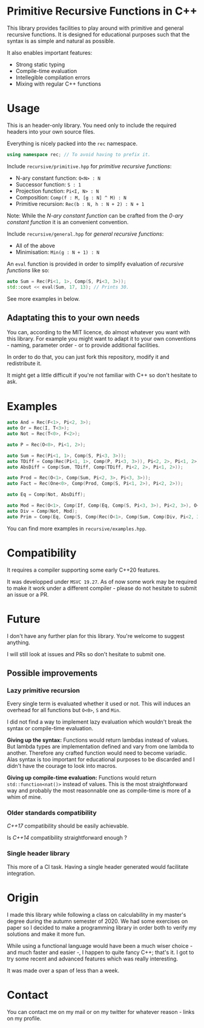 # Primitive Recursive Functions in C++

This library provides facilities to play around with primitive and general recursive functions.
It is designed for educational purposes such that the syntax is as simple and natural as possible.

It also enables important features:
- Strong static typing
- Compile-time evaluation
- Intellegible compilation errors
- Mixing with regular C++ functions

# Usage

This is an header-only library. You need only to include the required headers into your own source files.

Everything is nicely packed into the `rec` namespace.
```cpp
using namespace rec; // To avoid having to prefix it.
```

Include `recursive/primitive.hpp` for *primitive recursive functions*:
- N-ary constant function: `O<N> : N`
- Successor function: `S : 1`
- Projection function: `Pi<I, N> : N`
- Composition: `Comp(f : M, [g : N] ^ M) : N`
- Primitive recursion: `Rec(b : N, h : N + 2) : N + 1`

Note: While the *N-ary constant function* can be crafted from the *0-ary constant function* it is an convenient convention.

Include `recursive/general.hpp` for *general recursive functions*:
- All of the above
- Minimisation: `Min(g : N + 1) : N`

An `eval` function is provided in order to simplify evaluation of *recursive functions* like so:
```cpp
auto Sum = Rec(Pi<1, 1>, Comp(S, Pi<3, 3>));
std::cout << eval(Sum, 17, 13); // Prints 30.
```

See more examples in below.

## Adaptating this to your own needs

You can, according to the MIT licence, do almost whatever you want with this library.
For example you might want to adapt it to your own conventions - naming, parameter order - or to provide additional facilities.

In order to do that, you can just fork this repository, modify it and redistribute it.

It might get a little difficult if you're not familiar with C++ so don't hesitate to ask.

# Examples

```cpp
auto And = Rec(F<1>, Pi<2, 3>);
auto Or = Rec(I, T<3>);
auto Not = Rec(T<0>, F<2>);

auto P = Rec(O<0>, Pi<1, 2>);

auto Sum = Rec(Pi<1, 1>, Comp(S, Pi<3, 3>));
auto TDiff = Comp(Rec(Pi<1, 1>, Comp(P, Pi<3, 3>)), Pi<2, 2>, Pi<1, 2>);
auto AbsDiff = Comp(Sum, TDiff, Comp(TDiff, Pi<2, 2>, Pi<1, 2>));

auto Prod = Rec(O<1>, Comp(Sum, Pi<2, 3>, Pi<3, 3>));
auto Fact = Rec(One<0>, Comp(Prod, Comp(S, Pi<1, 2>), Pi<2, 2>));

auto Eq = Comp(Not, AbsDiff);

auto Mod = Rec(O<1>, Comp(If, Comp(Eq, Comp(S, Pi<3, 3>), Pi<2, 3>), O<3>, Comp(S, Pi<3, 3>)));
auto Div = Comp(Not, Mod);
auto Prim = Comp(Eq, Comp(S, Comp(Rec(O<1>, Comp(Sum, Comp(Div, Pi<2, 3>, Pi<1, 3>), Pi<3, 3>)), I, I)), Two<1>);
```

You can find more examples in `recursive/examples.hpp`.

# Compatibility

It requires a compiler supporting some early C++20 features.

It was developped under `MSVC 19.27`.
As of now some work may be required to make it work under a different compiler - please do not hesitate to submit an issue or a PR.

# Future

I don't have any further plan for this library.
You're welcome to suggest anything.

I will still look at issues and PRs so don't hesitate to submit one.

## Possible improvements

### Lazy primitive recursion

Every single term is evaluated whether it used or not. This will induces an overhead for all functions but `O<0>`, `S` and `Min`.

I did not find a way to implement lazy evaluation which wouldn't break the syntax or compile-time evaluation.

**Giving up the syntax:** Functions would return lambdas instead of values.
But lambda types are implementation defined and vary from one lambda to another.
Therefore any crafted function would need to become variadic. Alas syntax is too important for educational purposes to be discarded and I didn't have the courage to look into macros.

**Giving up compile-time evaluation:** Functions would return `std::function<nat()>` instead of values. This is the most straightforward way and probably the most reasonnable one as compile-time is more of a whim of mine.

### Older standards compatibility

*C++17* compatibility should be easily achievable.

Is *C++14* compatibility straightforward enough ?

### Single header library

This more of a CI task. Having a single header generated would facilitate integration.

# Origin

I made this library while following a class on calculability in my master's degree during the autumn semester of 2020. We had some exercises on paper so I decided to make a programming library in order both to verify my solutions and make it more fun.

While using a functional language would have been a much wiser choice - and much faster and easier -, I happen to quite fancy C++; that's it. I got to try some recent and advanced features which was really interesting.

It was made over a span of less than a week.

# Contact

You can contact me on my mail or on my twitter for whatever reason - links on my profile.

